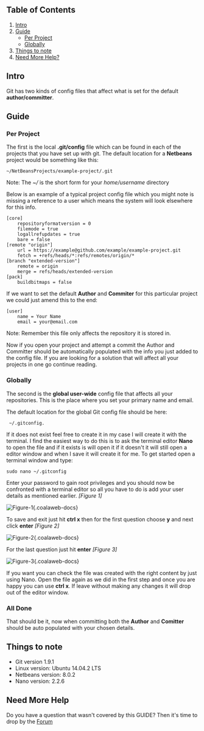 ## Table of Contents

1.  [Intro](#intro)
2.  [Guide](#guide)
    -   [Per Project](#project)
    -   [Globally](#global)
5.  [Things to note](#notes)
6.  [Need More Help?](#more-help)

## <a name="intro"></a>Intro

Git has two kinds of config files that affect what is set for the default **author/committer**.

## <a name="guide"></a>Guide

### <a name="project"></a>Per Project

The first is the local **.git/config** file which can be found in each of the projects that you have set up with git. The default location for a **Netbeans** project would be something like this:

    ~/NetBeansProjects/example-project/.git

<div class="uk-alert">Note: The <em>~/</em> is the short form for your <em>home/username</em> directory</div>

Below is an example of a  typical project config file which you might note is missing a reference to a user which means the system will look elsewhere for this info.

    [core]
        repositoryformatversion = 0
        filemode = true
        logallrefupdates = true
        bare = false
    [remote "origin"]
        url = https://example@github.com/example/example-project.git
        fetch = +refs/heads/*:refs/remotes/origin/*
    [branch "extended-version"]
        remote = origin
        merge = refs/heads/extended-version
    [pack]
        buildbitmaps = false

If we want to set the default **Author** and **Commiter** for this particular project we could just amend this to the end:

    [user]
        name = Your Name
        email = your@email.com

<div class="uk-alert">Note: Remember this file only affects the repository it is stored in.</div>

Now if you open your project and attempt a commit the Author and Committer should be automatically populated with the info you just added to the config file. If you are looking for a solution that will affect all your projects in one go continue reading.

### <a name="global"></a>Globally

The second is the **global user-wide** config file that affects all your repositories. This is the place where you set your primary name and email. 

The default location for the global Git config file should be here:

     ~/.gitconfig. 

If it does not exist feel free to create it in my case I will create it with the terminal. I find the easiest way to do this is to ask the terminal editor **Nano** to open the file and if it exists is will open it if it doesn't it will still open a editor window and when I save it will create it for me. To get started open a terminal window and type:

    sudo nano ~/.gitconfig


Enter your password to gain root privileges and you should now be confronted with a terminal editor so all you have to do is add your user details as mentioned earlier. *\[Figure 1\]*

![Figure-1](http://cdn.coalaweb.com/images/docs/git/default-git-user/default-git-user-2.png "Figure-1"){.coalaweb-docs}

To save and exit just hit **ctrl x** then for the first question choose **y** and next click **enter** *\[Figure 2\]*

![Figure-2](http://cdn.coalaweb.com/images/docs/git/default-git-user/default-git-user-3.png "Figure-2"){.coalaweb-docs}

For the last question just hit **enter** *\[Figure 3\]*

![Figure-3](http://cdn.coalaweb.com/images/docs/git/default-git-user/default-git-user-4.png "Figure-3"){.coalaweb-docs}

If you want you can check the file was created with the right content by just using Nano. Open the file again as we did in the first step and once you are happy you can use **ctrl x**. If leave without making any changes it will drop out of the editor window.

### All Done

That should be it, now when committing both the **Author** and **Comitter** should be auto populated with your chosen details.

## Things to note

-   Git version 1.9.1
-   Linux version: Ubuntu 14.04.2 LTS
-   Netbeans version: 8.0.2
-   Nano version: 2.2.6

## <a name="more-help"></a>Need More Help

<div class="uk-alert">Do you have a question that wasn't covered by this GUIDE? Then it's time to drop by the <a href="http://coalaweb.com/forum/index" target="_self">Forum</a></div>
